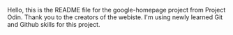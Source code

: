 Hello, this is the README file for the google-homepage project from Project Odin. Thank you to the creators of the webiste. I'm using newly learned Git and Github skills for this project.